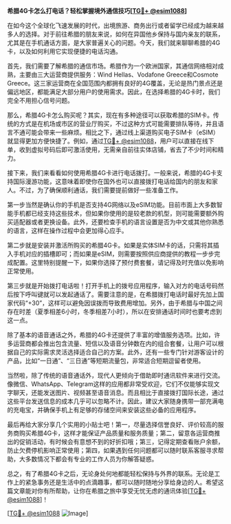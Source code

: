 **希腊4G卡怎么打电话？轻松掌握境外通信技巧[[TG💪+ @esim1088](https://t.me/s/esim1088)]**

在如今这个全球化飞速发展的时代，出境旅游、商务出行或者留学已经成为越来越多人的选择。对于前往希腊的朋友来说，如何在异国他乡保持与国内亲友的联系，尤其是在手机通话方面，是大家普遍关心的问题。今天，我们就来聊聊希腊的4G卡，以及如何利用它实现便捷的电话沟通。

首先，我们需要了解希腊的通信市场。希腊作为一个欧洲国家，其通信网络相对成熟，主要由三大运营商提供服务：Wind Hellas、Vodafone Greece和Cosmote Greece。这三家运营商在全国范围内都拥有良好的4G覆盖，无论是热门景点还是偏远地区，都能满足大部分用户的使用需求。因此，在选择希腊的4G卡时，我们完全不用担心信号问题。

那么，希腊4G卡怎么购买呢？其实，现在有多种途径可以获取希腊的SIM卡。传统的方式是在机场或市区的营业厅购买，不过这种方式可能需要排队等待，并且语言不通可能会带来一些麻烦。相比之下，通过线上渠道购买电子SIM卡（eSIM）就显得更加方便快捷了。例如，通过[TG💪+ @esim1088](https://t.me/s/esim1088)，用户可以直接在线下单，收到虚拟号码后即可激活使用，无需亲自前往实体店铺，省去了不少时间和精力。

接下来，我们来看看如何使用希腊4G卡进行电话拨打。一般来说，希腊的4G卡支持国际漫游功能，这意味着即使你在国外也可以直接拨打电话给国内的朋友和家人。不过，为了确保顺利通话，我们需要提前做好一些准备工作。

第一步当然是确认你的手机是否支持4G网络以及eSIM功能。目前市面上大多数智能手机都已经支持这些技术，但如果你使用的是较老款的机型，则可能需要额外购买适配器或者更换设备。此外，还要检查手机的语言设置是否为中文或其他你熟悉的语言，这样在操作过程中会更加得心应手。

第二步就是安装并激活所购买的希腊4G卡。如果是实体SIM卡的话，只需将其插入手机对应的插槽即可；而如果是eSIM，则需要按照供应商提供的教程一步步完成配置。这里特别提醒一下，如果你选择了预付费套餐，请记得及时充值以免影响正常使用。

第三步就是开始拨打电话啦！打开手机上的拨号应用程序，输入对方的电话号码然后按下呼叫键就可以发起通话了。需要注意的是，在希腊拨打电话时最好先加上国家代码“+30”，这样可以避免因误拨而导致费用增加。另外，由于希腊与中国之间存在时差（夏季相差6小时，冬季相差7小时），所以在安排通话时间时也要考虑到这一点。

除了基本的语音通话之外，希腊的4G卡还提供了丰富的增值服务选项。比如，许多运营商都会推出包含流量、短信以及语音分钟数在内的组合套餐，让用户可以根据自己的实际需求灵活选择适合自己的方案。此外，还有一些专门针对游客设计的产品，比如“一日通”、“三日通”等短期流量包，非常适合短期逗留者使用。

当然啦，除了传统的语音通话外，现代人更倾向于借助即时通讯软件来进行交流。像微信、WhatsApp、Telegram这样的应用都非常受欢迎，它们不仅能够实现文字聊天，还能发送图片、视频甚至语音消息。而且相比于直接拨打国际长途，通过这些平台发送信息的成本几乎可以忽略不计。因此，建议大家随身携带一部充满电的充电宝，并确保手机上有足够的存储空间来安装这些必备的应用程序。

最后再给大家分享几个实用的小贴士吧！第一，尽量选择信誉良好、评价较高的服务商购买希腊4G卡，这样才能保证产品质量和服务质量；第二，留意各运营商推出的促销活动，有时候会有意想不到的好折扣哦；第三，记得定期查看账户余额，防止欠费停机影响正常使用；第四，如果遇到任何问题都可以随时联系客服寻求帮助，大多数情况下都会有专业的工作人员为你解答疑惑。

总之，有了希腊4G卡之后，无论身处何地都能轻松保持与外界的联系。无论是工作上的紧急事务还是生活中的点滴趣事，都可以随时随地分享给身边的人。希望这篇文章能对你有所帮助，让你在希腊之旅中享受无忧无虑的通讯体验[[TG💪+ @esim1088](https://t.me/s/esim1088)]！

[[TG💪+ @esim1088](https://t.me/s/esim1088) ![Image](https://i.postimg.cc/4NQfJmqS/Snipaste-2025-05-13-00-14-12.png)]
